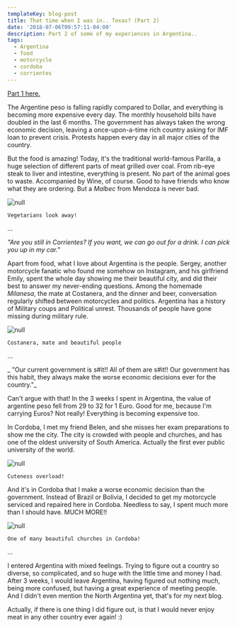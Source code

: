 ```yaml
---
templateKey: blog-post
title: That time when I was in.. Texas? (Part 2)
date: '2018-07-06T09:57:11-04:00'
description: Part 2 of some of my experiences in Argentina..
tags:
  - Argentina
  - food
  - motorcycle
  - cordoba
  - corrientes
---
```

[Part 1 here.](https://rickypedia.life/blog/2018-06-29-that-time-when-i-was-in-texas-part-1/)


The Argentine peso is falling rapidly compared to Dollar, and everything is becoming more expensive every day. The monthly household bills have doubled in the last 6 months. The government has always taken the wrong economic decision, leaving a once-upon-a-time rich country asking for IMF loan to prevent crisis. Protests happen every day in all major cities of the country.

But the food is amazing! Today, it's the traditional world-famous Parilla, a huge selection of different parts of meat grilled over coal. From rib-eye steak to liver and intestine, everything is present. No part of the animal goes to waste. Accompanied by Wine, of course.  Good to have friends who know what they are ordering. But a _Malbec_ from Mendoza is never bad.

![null](/img/5.jpg)

```
Vegetarians look away!
```

...

_"Are you still in Corrientes? If you want, we can go out for a drink. I can pick you up in my car."_

Apart from food, what I love about Argentina is the people. Sergey, another motorcycle fanatic who found me somehow on Instagram, and his girlfriend Emily, spent the whole day showing me their beautiful city, and did their best to answer my never-ending questions. Among the homemade _Milanesa_, the mate at Costanera, and the dinner and beer, conversation regularly shifted between motorcycles and politics. Argentina has a history of Military coups and Political unrest. Thousands of people have gone missing during military rule.

![null](/img/9.jpg)

```
Costanera, mate and beautiful people
```

...

_
"Our current government is s#it!! All of them are s#it!! Our government has this habit, they always make the worse economic decisions ever for the country."_

Can't argue with that! In the 3 weeks I spent in Argentina, the value of argentine peso fell from 29 to 32 for 1 Euro. Good for me, because I'm carrying Euros? Not really! Everything is becoming expensive too.

In Cordoba, I met my friend Belen, and she misses her exam preparations to show me the city. The city is crowded with people and churches, and has one of the oldest university of South America. Actually the first ever public university of the world.

![null](/img/8.jpg)

```
Cuteness overload!
```

And it's in Cordoba that I make a worse economic decision than the government. Instead of Brazil or Bolivia, I decided to get my motorcycle serviced and repaired here in Cordoba. Needless to say, I spent much more than I should have. MUCH MORE!!

![null](/img/7.jpg)

```
One of many beautiful churches in Cordoba!
```

...

I entered Argentina with mixed feelings. Trying to figure out a country so diverse, so complicated, and so huge with the little time and money I had. After 3 weeks, I would leave Argentina, having figured out nothing much, being more confused, but having a great experience of meeting people. And I didn't even mention the North Argentina yet, that's for my next blog.

Actually, if there is one thing I did figure out, is that I would never enjoy meat in any other country ever again! :)
